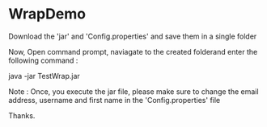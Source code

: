 # WrapDemo

Download the 'jar' and 'Config.properties' and save them in a single folder

Now, Open command prompt, naviagate to the created folderand enter the following command :

java -jar TestWrap.jar

Note : Once, you execute the jar file, please make sure to change the email address, username and first name in the 'Config.properties' file

Thanks.
